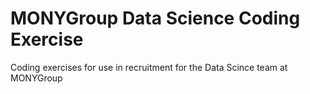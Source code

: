 # MONYGroup Data Science Coding Exercise
Coding exercises for use in recruitment for the Data Scince team at MONYGroup

